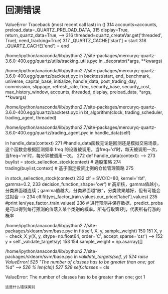 # 回测错误

ValueError                                Traceback (most recent call last)
<mercury-input-15-A186B20B8C65452995ED295253CD9B56> in <module>()
    314                                             accounts=accounts, preload_data=_QUARTZ_PRELOAD_DATA,
    315                                             display=True, return_quartz_data=True,
--> 316                                             threaded=quartz_createVar.get('threaded', True), need_tracking=True)
    317     _QUARTZ_CACHE['start'] = start
    318     _QUARTZ_CACHE['end'] = end

/home/ipython/anaconda/lib/python2.7/site-packages/mercuryq-quartz-3.6.0-400.egg/quartz/utils/tracking_utils.pyc in _decorator(*args, **kwargs)

/home/ipython/anaconda/lib/python2.7/site-packages/mercuryq-quartz-3.6.0-400.egg/quartz/backtest.pyc in backtest(start, end, benchmark, universe, capital_base, initialize, handle_data, post_trading_day, commission, slippage, refresh_rate, freq, security_base, security_cost, max_history_window, accounts, threaded, display, preload_data, *args, **kwargs)

/home/ipython/anaconda/lib/python2.7/site-packages/mercuryq-quartz-3.6.0-400.egg/quartz/backtest.pyc in bt_algorithm(clock, trading_scheduler, trading_agent, threaded)

/home/ipython/anaconda/lib/python2.7/site-packages/mercuryq-quartz-3.6.0-400.egg/quartz/trading_agent.pyc in handle_data(self)

<mercury-input-15-A186B20B8C65452995ED295253CD9B56> in handle_data(context)
    271 #handle_data函数无论是回测还是模拟交易场景，这个函数会根据回测频率 freq 的设置被调用。当freq='d'时，每天被调用一次，当freq='m'时，每分钟被调用一次。
    272 def handle_data(context):
--> 273     buylist = stock_sellection_stock(context)     # 选股策略
    274     trading(buylist,context)                                   # 基于固定投资比例的仓位管理策略
    275 

<mercury-input-15-A186B20B8C65452995ED295253CD9B56> in stock_sellection_stock(context)
    232     clf = SVC(C=80, kernel='rbf', gamma=0.2,
    233                decision_function_shape='ovr')  # 高斯核，gamma值越小，分类界面越连续；gamma值越大，分类界面越“散”，分类效果越好，但有可能会过拟合
--> 234     clf.fit(yes_factor_train.values,cur_price['label'].values)
    235     #print len(yes_factor_train.values)
    236     # 进行预测并保存数据，predict_proba是可以得到每行预测的值落入某个类别的概率。所有行取第1列，代表所有行涨的概率

/home/ipython/anaconda/lib/python2.7/site-packages/sklearn/svm/base.pyc in fit(self, X, y, sample_weight)
    150 
    151         X, y = check_X_y(X, y, dtype=np.float64, order='C', accept_sparse='csr')
--> 152         y = self._validate_targets(y)
    153 
    154         sample_weight = np.asarray([]

/home/ipython/anaconda/lib/python2.7/site-packages/sklearn/svm/base.pyc in _validate_targets(self, y)
    524             raise ValueError(
    525                 "The number of classes has to be greater than one; got %d"
--> 526                 % len(cls))
    527 
    528         self.classes_ = cls

ValueError: The number of classes has to be greater than one; got 1
    
    
    
    这是什么错误类别